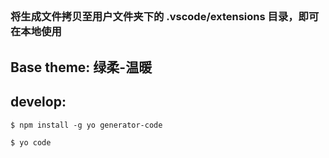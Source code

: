 ## 
### 将生成文件拷贝至用户文件夹下的 .vscode/extensions 目录，即可在本地使用

## Base theme: 绿柔-温暖

## develop:

```
$ npm install -g yo generator-code
```
```
$ yo code
```


